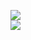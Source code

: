 [![](https://img.shields.io/badge/Made%20With-Github%20Spray-lightgrey.svg?style=for-the-badge&logo=github)](https://github.com/Annihil/github-spray#23262)  
[![](https://i.imgur.com/2DrTn0Z.gif)](https://github.com/Annihil/github-spray)